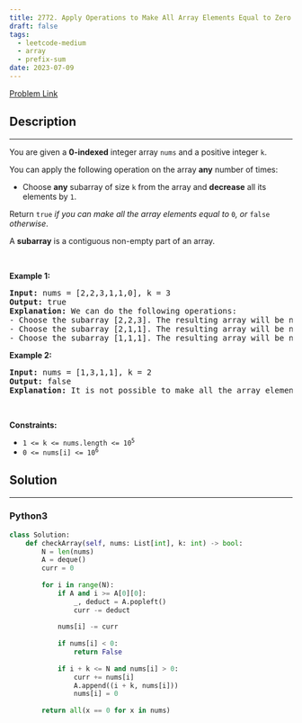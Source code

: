 ```yaml
---
title: 2772. Apply Operations to Make All Array Elements Equal to Zero
draft: false
tags: 
  - leetcode-medium
  - array
  - prefix-sum
date: 2023-07-09
---
```


[Problem Link](https://leetcode.com/problems/apply-operations-to-make-all-array-elements-equal-to-zero/)

## Description

---
<p>You are given a <strong>0-indexed</strong> integer array <code>nums</code> and a positive integer <code>k</code>.</p>

<p>You can apply the following operation on the array <strong>any</strong> number of times:</p>

<ul>
	<li>Choose <strong>any</strong> subarray of size <code>k</code> from the array and <strong>decrease</strong> all its elements by <code>1</code>.</li>
</ul>

<p>Return <code>true</code><em> if you can make all the array elements equal to </em><code>0</code><em>, or </em><code>false</code><em> otherwise</em>.</p>

<p>A <strong>subarray</strong> is a contiguous non-empty part of an array.</p>

<p>&nbsp;</p>
<p><strong class="example">Example 1:</strong></p>

<pre>
<strong>Input:</strong> nums = [2,2,3,1,1,0], k = 3
<strong>Output:</strong> true
<strong>Explanation:</strong> We can do the following operations:
- Choose the subarray [2,2,3]. The resulting array will be nums = [<strong><u>1</u></strong>,<strong><u>1</u></strong>,<strong><u>2</u></strong>,1,1,0].
- Choose the subarray [2,1,1]. The resulting array will be nums = [1,1,<strong><u>1</u></strong>,<strong><u>0</u></strong>,<strong><u>0</u></strong>,0].
- Choose the subarray [1,1,1]. The resulting array will be nums = [<u><strong>0</strong></u>,<u><strong>0</strong></u>,<u><strong>0</strong></u>,0,0,0].
</pre>

<p><strong class="example">Example 2:</strong></p>

<pre>
<strong>Input:</strong> nums = [1,3,1,1], k = 2
<strong>Output:</strong> false
<strong>Explanation:</strong> It is not possible to make all the array elements equal to 0.
</pre>

<p>&nbsp;</p>
<p><strong>Constraints:</strong></p>

<ul>
	<li><code>1 &lt;= k &lt;= nums.length &lt;= 10<sup>5</sup></code></li>
	<li><code>0 &lt;= nums[i] &lt;= 10<sup>6</sup></code></li>
</ul>


## Solution

---
### Python3
``` py title='apply-operations-to-make-all-array-elements-equal-to-zero'
class Solution:
    def checkArray(self, nums: List[int], k: int) -> bool:
        N = len(nums)
        A = deque()
        curr = 0
        
        for i in range(N):
            if A and i >= A[0][0]:
                _, deduct = A.popleft()
                curr -= deduct
            
            nums[i] -= curr
            
            if nums[i] < 0:
                return False
        
            if i + k <= N and nums[i] > 0:
                curr += nums[i]
                A.append((i + k, nums[i]))
                nums[i] = 0
        
        return all(x == 0 for x in nums)
```

